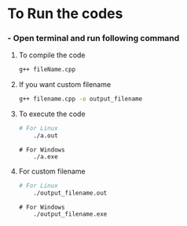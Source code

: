 # To Run the codes
 ### - Open terminal and run following command
 1. To compile the code
    ```BASH
    g++ fileName.cpp
    ```

2. If you want custom filename
     ```BASH
     g++ filename.cpp -o output_filename
     ```

3. To execute the code
    ```BASH
    # For Linux
        ./a.out
    ```

    ```CommandPrompt
    # For Windows
        ./a.exe
    ```
4. For custom filename
    ```BASH
    # For Linux
        ./output_filename.out
    ```

    ```CommandPrompt
    # For Windows
        ./output_filename.exe
    ```
